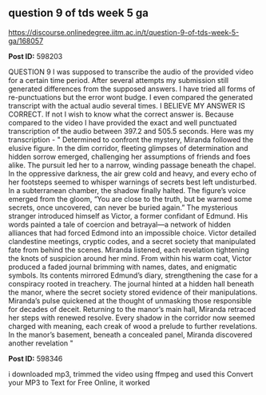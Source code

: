 ## question 9 of tds week 5 ga
https://discourse.onlinedegree.iitm.ac.in/t/question-9-of-tds-week-5-ga/168057


**Post ID:** 598203

QUESTION 9
I was supposed to transcribe the audio of the provided video for a certain time period. After several attempts my submission still generated differences from the supposed answers. I have tried all forms of re-punctuations but the error wont budge. I even compared the generated transcript with the actual audio several times. I BELIEVE MY ANSWER IS CORRECT. If not I wish to know what the correct answer is. Because compared to the video I have provided the exact and well punctuated transcription of the audio between 397.2 and 505.5 seconds.
Here was my transcription - " Determined to confront the mystery, Miranda followed the elusive figure. In the dim corridor, fleeting glimpses of determination and hidden sorrow emerged, challenging her assumptions of friends and foes alike. The pursuit led her to a narrow, winding passage beneath the chapel. In the oppressive darkness, the air grew cold and heavy, and every echo of her footsteps seemed to whisper warnings of secrets best left undisturbed.
In a subterranean chamber, the shadow finally halted. The figure’s voice emerged from the gloom, “You are close to the truth, but be warned some secrets, once uncovered, can never be buried again.”
The mysterious stranger introduced himself as Victor, a former confidant of Edmund. His words painted a tale of coercion and betrayal—a network of hidden alliances that had forced Edmond into an impossible choice.
Victor detailed clandestine meetings, cryptic codes, and a secret society that manipulated fate from behind the scenes. Miranda listened, each revelation tightening the knots of suspicion around her mind.
From within his warm coat, Victor produced a faded journal brimming with names, dates, and enigmatic symbols. Its contents mirrored Edmund’s diary, strengthening the case for a conspiracy rooted in treachery. The journal hinted at a hidden hall beneath the manor, where the secret society stored evidence of their manipulations.
Miranda’s pulse quickened at the thought of unmasking those responsible for decades of deceit. Returning to the manor’s main hall, Miranda retraced her steps with renewed resolve. Every shadow in the corridor now seemed charged with meaning, each creak of wood a prelude to further revelations. In the manor’s basement, beneath a concealed panel, Miranda discovered another revelation "

**Post ID:** 598346

i downloaded mp3, trimmed the video using ffmpeg  and used this
Convert your MP3 to Text for Free Online, it worked
